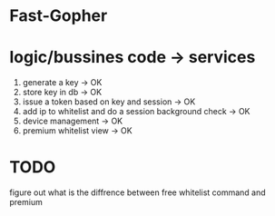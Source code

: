 # Fast-Gopher

# logic/bussines code -> services

1. generate a key -> OK
2. store key in db -> OK
3. issue a token based on key and session -> OK            
4. add ip to whitelist and do a session background check -> OK
5. device management -> OK
6. premium whitelist view -> OK

# TODO
figure out what is the diffrence between free whitelist command and premium 



